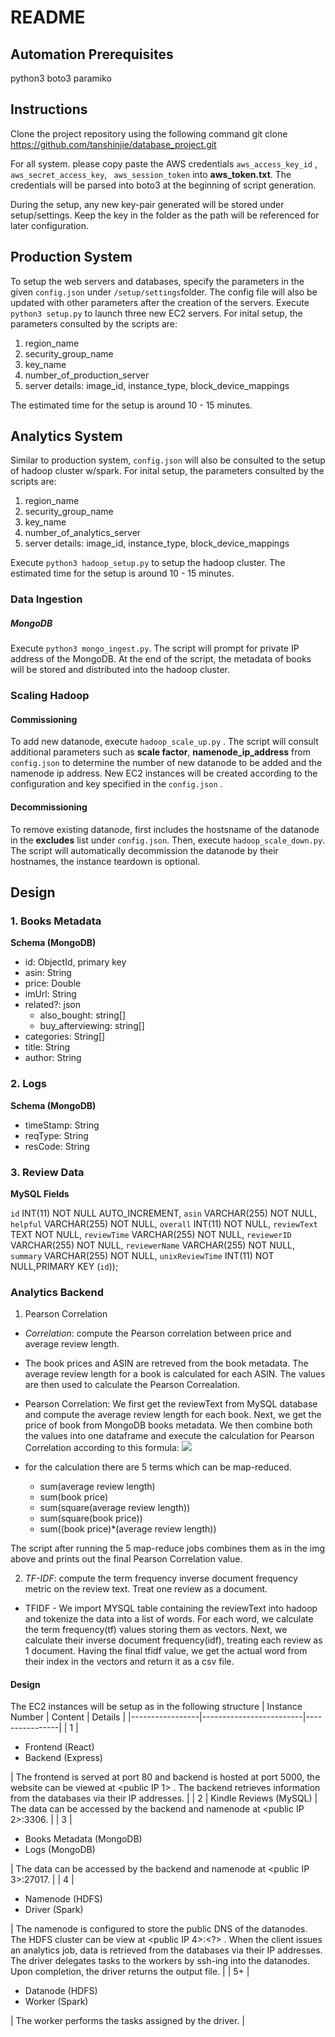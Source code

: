 # README

## Automation Prerequisites
python3
boto3
paramiko

## Instructions
Clone the project repository using the following command
git clone https://github.com/tanshinjie/database_project.git

For all system. please copy paste the AWS credentials ```aws_access_key_id``` , ``` aws_secret_access_key```, ``` aws_session_token``` into **aws_token.txt**. The credentials will be parsed into boto3 at the beginning of script generation.

During the setup, any new key-pair generated will be stored under setup/settings. Keep the key in the folder as the path will be referenced for later configuration. 

## Production System
To setup the web servers and databases, specify the parameters in the given ```config.json``` under ```/setup/settings```folder. The config file will also be updated with other parameters after the creation of the servers. Execute
```python3 setup.py``` to launch three new EC2 servers. 
For inital setup, the parameters consulted by the scripts are:
1. region_name
2. security_group_name
3. key_name
4. number_of_production_server
5. server details: image_id, instance_type, block_device_mappings

The estimated time for the setup is around 10 - 15 minutes. 


## Analytics System
Similar to production system, ```config.json``` will also be consulted to the setup of hadoop cluster w/spark. 
For inital setup, the parameters consulted by the scripts are:
1. region_name
2. security_group_name
3. key_name
4. number_of_analytics_server
5. server details: image_id, instance_type, block_device_mappings

Execute ```python3 hadoop_setup.py``` to setup the hadoop cluster. 
The estimated time for the setup is around 10 - 15 minutes. 


### Data Ingestion
##### MongoDB
Execute ```python3 mongo_ingest.py```. The script will prompt for private IP address of the MongoDB. At the end of the script, the metadata of books will be stored and distributed into the hadoop cluster. 


### Scaling Hadoop
#### Commissioning
To add new datanode, execute ```hadoop_scale_up.py``` . The script will consult additional parameters such as **scale factor**, **namenode_ip_address** from ```config.json``` to determine the number of new datanode to be added and the namenode ip address. New EC2 instances will be created according to the configuration and key specified in the 
```config.json``` .


#### Decommissioning
To remove existing datanode, first includes the hostsname of the datanode in the **excludes** list under ```config.json```. Then, execute ```hadoop_scale_down.py```.
The script will automatically decommission the datanode by their hostnames, the instance teardown is optional. 


## Design
### 1. Books Metadata
**Schema (MongoDB)**
* id: ObjectId, primary key
* asin: String
* price: Double
* imUrl: String
* related?: json
  + also_bought: string[]
  + buy_afterviewing: string[]
* categories: String[]
* title: String
* author: String



### 2. Logs
**Schema (MongoDB)**
* timeStamp: String
* reqType: String
* resCode: String


### 3. Review Data
**MySQL Fields**

`id` INT(11) NOT NULL AUTO_INCREMENT,
`asin` VARCHAR(255) NOT NULL,
`helpful` VARCHAR(255) NOT NULL,
`overall` INT(11) NOT NULL,
`reviewText` TEXT NOT NULL,
`reviewTime` VARCHAR(255) NOT NULL,
`reviewerID` VARCHAR(255) NOT NULL,
`reviewerName` VARCHAR(255) NOT NULL,
`summary` VARCHAR(255) NOT NULL,
`unixReviewTime` INT(11) NOT NULL,PRIMARY KEY (`id`));




### Analytics Backend

1. Pearson Correlation
  + *Correlation*: compute the Pearson correlation between price and average review length.
  + The book prices and ASIN are retreved from the book metadata. The average review length for a book is calculated for each ASIN. The values are then used to calculate the Pearson Correalation.



+ Pearson Correlation: We first get the reviewText from MySQL database and compute the average review length for each book. Next, we get the price of book from MongoDB books metadata. We then combine both the values into one dataframe and execute the calculation for Pearson Correlation according to this formula:
  ![](https://i.imgur.com/z2Z48Mc.jpg)
+ for the calculation there are 5 terms which can be map-reduced.
    + sum(average review length)
    + sum(book price)
    + sum(square(average review length))
    + sum(square(book price))
    + sum((book price)*(average review length))
    
The script after running the 5 map-reduce jobs combines them as in the img above and prints out the final Pearson Correlation value.


2. *TF-IDF*: compute the term frequency inverse document frequency metric on the review text. Treat one review as a document.
  + TFIDF - We import MYSQL table containing the reviewText into hadoop and tokenize the data into a list of words. For each word, we calculate the term frequency(tf) values storing them as vectors. Next, we calculate their inverse document frequency(idf), treating each review as 1 document. Having the final tfidf value, we get the actual word from their index in the vectors and return it as a csv file.
  

#### Design
The EC2 instances will be setup as in the following structure
| Instance Number | Content                 | Details        |
|-----------------|-------------------------|----------------|
| 1               | <ul><li>Frontend (React)</li><li>Backend (Express)</li></ul> | The frontend is served at port 80 and backend is hosted at port 5000, the website can be viewed at &lt;public IP 1> . The backend retrieves information from the databases via their IP addresses. |
| 2               | Kindle Reviews (MySQL)  | The data can be accessed by the backend and namenode at &lt;public IP 2&gt;:3306. |
| 3               | <ul><li>Books Metadata (MongoDB)</li><li>Logs (MongoDB)</li> </ul> | The data can be accessed by the backend and namenode at &lt;public IP 3&gt;:27017. |
| 4               | <ul><li>Namenode (HDFS)</li><li>Driver (Spark)</li></ul> | The namenode is configured to store the public DNS of the datanodes. The HDFS cluster can be view at &lt;public IP 4&gt;:<?> . When the client issues an analytics job, data is retrieved from the databases via their IP addresses. The driver delegates tasks to the workers by ssh-ing into the datanodes. Upon completion, the driver returns the output file. |
| 5+              | <ul><li>Datanode (HDFS)</li><li>Worker (Spark)</li></ul> | The worker performs the tasks assigned by the driver. |